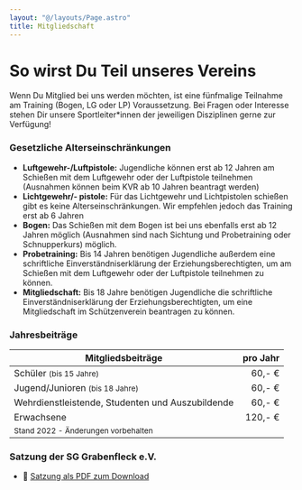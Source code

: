```yaml
---
layout: "@/layouts/Page.astro"
title: Mitgliedschaft
---
```


# So wirst Du Teil unseres Vereins

Wenn Du Mitglied bei uns werden möchten, ist eine fünfmalige Teilnahme am Training (Bogen, LG oder LP) Voraussetzung. Bei Fragen oder Interesse stehen Dir unsere Sportleiter\*innen der jeweiligen Disziplinen gerne zur Verfügung!

### Gesetzliche Alterseinschränkungen

- **Luftgewehr-/Luftpistole:** Jugendliche können erst ab 12 Jahren am Schießen mit dem Luftgewehr oder der Luftpistole teilnehmen (Ausnahmen können beim KVR ab 10 Jahren beantragt werden)
- **Lichtgewehr/- pistole:** Für das Lichtgewehr und Lichtpistolen schießen gibt es keine Alterseinschränkungen. Wir empfehlen jedoch das Training erst ab 6 Jahren
- **Bogen:** Das Schießen mit dem Bogen ist bei uns ebenfalls erst ab 12 Jahren möglich (Ausnahmen sind nach Sichtung und Probetraining oder Schnupperkurs) möglich.
- **Probetraining:** Bis 14 Jahren benötigen Jugendliche außerdem eine schriftliche Einverständniserklärung der Erziehungsberechtigten, um am Schießen mit dem Luftgewehr oder der Luftpistole teilnehmen zu können.
- **Mitgliedschaft:** Bis 18 Jahre benötigen Jugendliche die schriftliche Einverständniserklärung der Erziehungsberechtigten, um eine Mitgliedschaft im Schützenverein beantragen zu können.

### Jahresbeiträge

| Mitgliedsbeiträge                                                     | pro Jahr |
| --------------------------------------------------------------------- | -------: |
| Schüler <small>(bis 15 Jahre)</small>                                 |   60,- € |
| Jugend/Junioren <small>(bis 18 Jahre)</small>                         |   60,- € |
| Wehrdienstleistende, Studenten und Auszubildende                      |   60,- € |
| Erwachsene                                                            |  120,- € |
| <small class="opacity-75">Stand 2022 - Änderungen vorbehalten</small> |          |

### Satzung der SG Grabenfleck e.V.

- 📖 [Satzung als PDF zum Download](/images/uploads/satzung-sg-grabenfleck.pdf)
